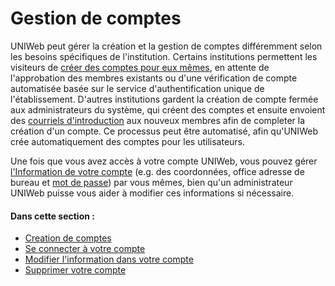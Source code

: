 # Gestion de comptes

UNIWeb peut gérer la création et la gestion de comptes différemment selon les besoins spécifiques de l'institution. Certains institutions permettent les visiteurs de [créer des comptes pour eux mêmes](account-creation.md#creating-your-uniweb-account-from-an-institutions-uniweb-website), en attente de l'approbation des membres existants ou d'une vérification de compte automatisée basée sur le service d'authentification unique de l'établissement. D'autres institutions gardent la création de compte fermée aux administrateurs du système, qui créent des comptes et ensuite envoient des [courriels d'introduction](account-creation.md#creating-your-uniweb-account-from-an-invitation-email) aux nouveux membres afin de completer la création d'un compte. Ce processus peut être automatisé, afin qu'UNIWeb crée automatiquement des comptes pour les utilisateurs.

Une fois que vous avez accès à votre compte UNIWeb, vous pouvez gérer [l'Information de votre compte](member-account-information.md#editing-your-membership-information) \(e.g. des coordonnées, office adresse de bureau et [mot de passe](account-login.md#resetting-your-uniweb-account-password)\) par vous mêmes, bien qu'un administrateur UNIWeb puisse vous aider à modifier ces informations si nécessaire.

#### Dans cette section :

* [Creation de comptes](account-creation.md) 
* [Se connecter à votre compte ](account-login.md)
* [Modifier l'information dans votre compte](member-account-information.md)
* [Supprimer votre compte](account-deletion.md)



